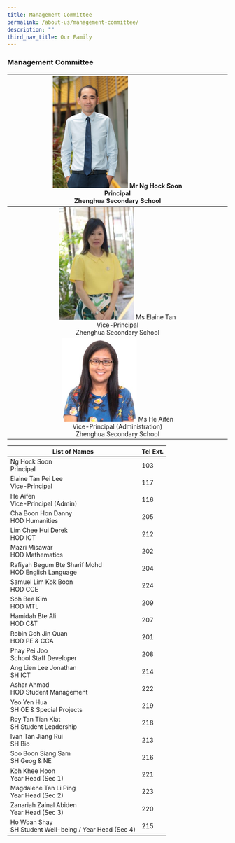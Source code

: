 ```yaml
---
title: Management Committee
permalink: /about-us/management-committee/
description: ""
third_nav_title: Our Family
---
```

### Management Committee

| <img src="/images/principalsmessage.jpg" style="width:35%">  Mr Ng Hock Soon<br>Principal <br>Zhenghua Secondary School|
|:---:|
| <img src="/images/Ms-Elaine-Tan-200x300.jpg" style="width:35%">  Ms Elaine Tan <br> Vice-Principal <br>Zhenghua Secondary School|
| <img src="/images/VPA-Ms-Ai-Fen-271x300.jpg" style="width:35%">  Ms He Aifen <br>Vice-Principal (Administration) <br>Zhenghua Secondary School |

| List of Names| Tel Ext. | 
| -------- | -------- | 
| Ng Hock Soon <br>Principal     | 103     | 
|Elaine Tan Pei Lee <br> Vice-Principal | 117|
|He Aifen <br> Vice-Principal (Admin) | 116|
|Cha Boon Hon Danny <br> HOD Humanities | 205 |
|Lim Chee Hui Derek <br> HOD ICT | 212|
|Mazri Misawar <br> HOD Mathematics | 202|
|Rafiyah Begum Bte Sharif Mohd <br> HOD English Language | 204|
|Samuel Lim Kok Boon <br> HOD CCE | 224|
|Soh Bee Kim <br> HOD MTL | 209 |
|Hamidah Bte Ali <br> HOD C&amp;T | 207 |
|Robin Goh Jin Quan <br> HOD PE &amp; CCA | 201 |
|Phay Pei Joo <br> School Staff Developer | 208|
|Ang Lien Lee Jonathan <br> SH ICT | 214 |
|Ashar Ahmad <br> HOD Student Management | 222 |
|Yeo Yen Hua <br> SH OE &amp; Special Projects | 219 |
|Roy Tan Tian Kiat <br> SH Student Leadership |218 |
|Ivan Tan Jiang Rui <br> SH Bio |213|
|Soo Boon Siang Sam <br> SH Geog &amp; NE |216|
|Koh Khee Hoon <br> Year Head (Sec 1) | 221|
|Magdalene Tan Li Ping <br> Year Head (Sec 2)|223|
|Zanariah Zainal Abiden <br> Year Head (Sec 3)|220|
|Ho Woan Shay <br> SH Student Well-being / Year Head (Sec 4)|215|